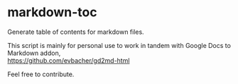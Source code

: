 # markdown-toc
Generate table of contents for markdown files.

This script is mainly for personal use to work in tandem with Google Docs to Markdown addon,  
https://github.com/evbacher/gd2md-html

Feel free to contribute.
